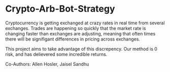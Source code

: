# Crypto-Arb-Bot-Strategy


Cryptocurrency is getting exchanged at crazy rates in real time from several exchanges. 
Trades are happening so quickly that the market rate is changing faster than exchanges are adjusting, meaning that often times there will be signifigant differences in pricing across exchanges.

This project aims to take advantage of this discrepency. Our method is 0 risk, and has delievered some incredible returns.

Co-Authors: Allen Hosler, Jaisel Sandhu
